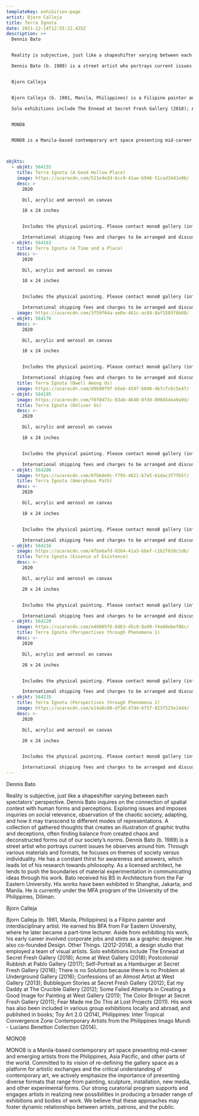 ```yaml
---
templateKey: exhibition-page
artist: Bjorn Calleja
title: Terra Ignota
date: 2021-12-14T12:55:22.435Z
description: >+
  Dennis Bato


  Reality is subjective, just like a shapeshifter varying between each spectators’ perspective. Dennis Bato inquires on the connection of spatial context with human forms and perceptions. Exploring issues and imposes inquiries on social relevance, observation of the chaotic society, adapting, and how it may transcend to different modes of representations. A collection of gathered thoughts that creates an illustration of graphic truths and deceptions, often finding balance from created chaos and deconstructed forms out of our society’s norms.

  Dennis Bato (b. 1989) is a street artist who portrays current issues he observes around him. Through various materials and formats, he focuses on themes of society versus individuality. He has a constant thirst for awareness and answers, which leads lot of his research towards philosophy. As a licensed architect, he tends to push the boundaries of material experimentation in communicating ideas through his work. Bato received his BS in Architecture from the Far Eastern University. His works have been exhibited in Shanghai, Jakarta, and Manila. He is currently under the MFA program of the University of the Philippines, Diliman.


  Bjorn Calleja


  Bjorn Calleja (b. 1981, Manila, Philippines) is a Filipino painter and interdisciplinary artist. He earned his BFA from Far Eastern University, where he later became a part-time lecturer. Aside from exhibiting his work, his early career involved corporate jobs and stints as a graphic designer. He also co-founded Design. Other Things. (2012-2014), a design studio that employed a team of visual artists.

  Solo exhibitions include The Ennead at Secret Fresh Gallery (2018); Acme at West Gallery (2018); Postcolonial Rubbish at Pablo Gallery (2017); Self-Portrait as a Hamburger at Secret Fresh Gallery (2016); There is no Solution because there is no Problem at Underground Gallery (2016); Confessions of an Almost Artist at West Gallery (2013); Bubblegum Stories at Secret Fresh Gallery (2012); Eat my Daddy at The Crucible Gallery (2012); Some Failed Attempts in Creating a Good Image for Painting at West Gallery (2011); The Color Bringer at Secret Fresh Gallery (2011); Fear Made me Do This at Lost Projects (2011). His work has also been included in various group exhibitions locally and abroad, and published in books; Toy Art 2.0 (2014), Philippines: Inter Tropical Convergence Zone Contemporary Artists from the Philippines Imago Mundi - Luciano Benetton Collection (2014).


  MONO8


  MONO8 is a Manila-based contemporary art space presenting mid-career and emerging artists from the Philippines, Asia Pacific, and other parts of the world. Committed to its vision of re-defining the gallery space as a platform for artistic exchanges and the critical understanding of contemporary art, we actively emphasize the importance of presenting diverse formats that range from painting, sculpture, installation, new media, and other experimental forms. Our strong curatorial program supports and engages artists in realizing new possibilities in producing a broader range of exhibitions and bodies of work. We believe that these approaches may foster dynamic relationships between artists, patrons, and the public.



objkts:
  - objkt: 564155
    title: Terra Ignota (A Good Hollow Place)
    image: https://ucarecdn.com/521e4e3d-6cc9-41ae-b946-51cad34d1e06/
    desc: >
      2020

      Oil, acrylic and aerosol on canvas

      18 x 24 inches


      Includes the physical painting. Please contact mono8 gallery (info@mono8gallery.com) to arrange to ship.

      International shipping fees and charges to be arranged and discussed depending on the collector's location.
  - objkt: 564163
    title: Terra Ignota (A Time and a Place)
    desc: >-
      2020

      Oil, acrylic and aerosol on canvas

      18 x 24 inches


      Includes the physical painting. Please contact mono8 gallery (info@mono8gallery.com) to arrange to ship.

      International shipping fees and charges to be arranged and discussed depending on the collector's location.
    image: https://ucarecdn.com/3f59f64a-ae0a-461c-ac84-8af1503f6b08/
  - objkt: 564176
    desc: >-
      2020

      Oil, acrylic and aerosol on canvas

      18 x 24 inches


      Includes the physical painting. Please contact mono8 gallery (info@mono8gallery.com) to arrange to ship.

      International shipping fees and charges to be arranged and discussed depending on the collector's location.
    title: Terra Ignota (Dwell Among Us)
    image: https://ucarecdn.com/d9b90f9f-b5eb-454f-b040-4b7cfc6c5e4f/
  - objkt: 564195
    image: https://ucarecdn.com/f8f8d73c-83ab-4640-8fdd-898454ea9a9d/
    title: Terra Ignota (Deliver Us)
    desc: >-
      2020

      Oil, acrylic and aerosol on canvas

      18 x 24 inches


      Includes the physical painting. Please contact mono8 gallery (info@mono8gallery.com) to arrange to ship.

      International shipping fees and charges to be arranged and discussed depending on the collector's location.
  - objkt: 564206
    image: https://ucarecdn.com/6fbbde9c-f795-4021-b7e5-61dac3f7fb5f/
    title: Terra Ignota (Amorphous Path)
    desc: >-
      2020

      Oil, acrylic and aerosol on canvas

      18 x 24 inches


      Includes the physical painting. Please contact mono8 gallery (info@mono8gallery.com) to arrange to ship.

      International shipping fees and charges to be arranged and discussed depending on the collector's location.
  - objkt: 564216
    image: https://ucarecdn.com/4fbe6afd-9264-41a3-bbef-c1b2f018c1d6/
    title: Terra Ignota (Essence of Existence)
    desc: >-
      2020

      Oil, acrylic and aerosol on canvas

      20 x 24 inches


      Includes the physical painting. Please contact mono8 gallery (info@mono8gallery.com) to arrange to ship.

      International shipping fees and charges to be arranged and discussed depending on the collector's location.
  - objkt: 564220
    image: https://ucarecdn.com/e46005f6-8d63-45c9-8a99-f4e60ebef86c/
    title: Terra Ignota (Perspectives through Phenomena 1)
    desc: >-
      2020

      Oil, acrylic and aerosol on canvas

      20 x 24 inches


      Includes the physical painting. Please contact mono8 gallery (info@mono8gallery.com) to arrange to ship.

      International shipping fees and charges to be arranged and discussed depending on the collector's location.
  - objkt: 564235
    title: Terra Ignota (Perspectives through Phenomena 2)
    image: https://ucarecdn.com/e14a6c00-df3d-47d4-bf57-823f523e14d4/
    desc: >-
      2020

      Oil, acrylic and aerosol on canvas

      20 x 24 inches


      Includes the physical painting. Please contact mono8 gallery (info@mono8gallery.com) to arrange to ship.

      International shipping fees and charges to be arranged and discussed depending on the collector's location.
---
```

Dennis Bato

Reality is subjective, just like a shapeshifter varying between each spectators’ perspective. Dennis Bato inquires on the connection of spatial context with human forms and perceptions. Exploring issues and imposes inquiries on social relevance, observation of the chaotic society, adapting, and how it may transcend to different modes of representations. A collection of gathered thoughts that creates an illustration of graphic truths and deceptions, often finding balance from created chaos and deconstructed forms out of our society’s norms.
Dennis Bato (b. 1989) is a street artist who portrays current issues he observes around him. Through various materials and formats, he focuses on themes of society versus individuality. He has a constant thirst for awareness and answers, which leads lot of his research towards philosophy. As a licensed architect, he tends to push the boundaries of material experimentation in communicating ideas through his work. Bato received his BS in Architecture from the Far Eastern University. His works have been exhibited in Shanghai, Jakarta, and Manila. He is currently under the MFA program of the University of the Philippines, Diliman.

Bjorn Calleja

Bjorn Calleja (b. 1981, Manila, Philippines) is a Filipino painter and interdisciplinary artist. He earned his BFA from Far Eastern University, where he later became a part-time lecturer. Aside from exhibiting his work, his early career involved corporate jobs and stints as a graphic designer. He also co-founded Design. Other Things. (2012-2014), a design studio that employed a team of visual artists.
Solo exhibitions include The Ennead at Secret Fresh Gallery (2018); Acme at West Gallery (2018); Postcolonial Rubbish at Pablo Gallery (2017); Self-Portrait as a Hamburger at Secret Fresh Gallery (2016); There is no Solution because there is no Problem at Underground Gallery (2016); Confessions of an Almost Artist at West Gallery (2013); Bubblegum Stories at Secret Fresh Gallery (2012); Eat my Daddy at The Crucible Gallery (2012); Some Failed Attempts in Creating a Good Image for Painting at West Gallery (2011); The Color Bringer at Secret Fresh Gallery (2011); Fear Made me Do This at Lost Projects (2011). His work has also been included in various group exhibitions locally and abroad, and published in books; Toy Art 2.0 (2014), Philippines: Inter Tropical Convergence Zone Contemporary Artists from the Philippines Imago Mundi - Luciano Benetton Collection (2014).

MONO8

MONO8 is a Manila-based contemporary art space presenting mid-career and emerging artists from the Philippines, Asia Pacific, and other parts of the world. Committed to its vision of re-defining the gallery space as a platform for artistic exchanges and the critical understanding of contemporary art, we actively emphasize the importance of presenting diverse formats that range from painting, sculpture, installation, new media, and other experimental forms. Our strong curatorial program supports and engages artists in realizing new possibilities in producing a broader range of exhibitions and bodies of work. We believe that these approaches may foster dynamic relationships between artists, patrons, and the public.